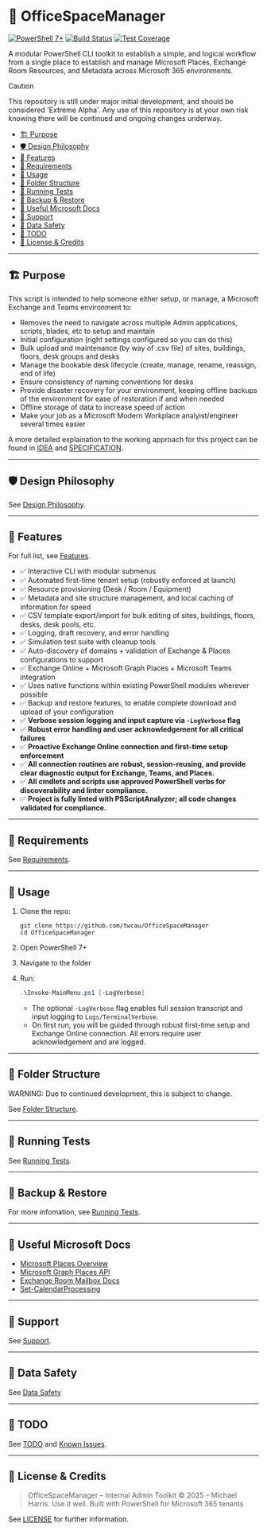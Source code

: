 <!-- omit from toc -->
# 🏢 OfficeSpaceManager

[![PowerShell 7+](https://img.shields.io/badge/PowerShell-7%2B-blue?logo=powershell)](https://learn.microsoft.com/en-au/powershell/scripting/overview?view=powershell-7.3)
[![Build Status](https://img.shields.io/badge/build-passing-brightgreen)](./)
[![Test Coverage](https://img.shields.io/badge/tests-passing-brightgreen)](./TestSuite)

A modular PowerShell CLI toolkit to establish a simple, and logical workflow from a single place to establish and manage Microsoft Places, Exchange Room Resources, and Metadata across Microsoft 365 environments.

> [!CAUTION]
> This repository is still under major initial development, and should be considered 'Extreme Alpha'. Any use of this repository is at your own risk knowing there will be continued and ongoing changes underway.

- [🏗️ Purpose](#️-purpose)
- [🛡 Design Philosophy](#-design-philosophy)
- [🚀 Features](#-features)
- [🔧 Requirements](#-requirements)
- [🧠 Usage](#-usage)
- [📁 Folder Structure](#-folder-structure)
- [🧪 Running Tests](#-running-tests)
- [🔁 Backup \& Restore](#-backup--restore)
- [🔗 Useful Microsoft Docs](#-useful-microsoft-docs)
- [🙋 Support](#-support)
- [🔐 Data Safety](#-data-safety)
- [🔧 TODO](#-todo)
- [📘 License \& Credits](#-license--credits)

---

## 🏗️ Purpose

This script is intended to help someone either setup, or manage, a Microsoft Exchange and Teams environment to:

- Removes the need to navigate across multiple Admin applications, scripts, blades, etc to setup and maintain
- Initial configuration (right settings configured so you can do this)
- Bulk upload and maintenance (by way of .csv file) of sites, buildings, floors, desk groups and desks
- Manage the bookable desk lifecycle (create, manage, rename, reassign, end of life)
- Ensure consistency of naming conventions for desks
- Provide disaster recovery for your environment, keeping offline backups of the environment for ease of restoration if and when needed
- Offline storage of data to increase speed of action
- Make your job as a Microsoft Modern Workplace analyist/engineer several times easier

A more detailed explaination to the working approach for this project can be found in [IDEA](https://twcau.github.io/OfficeSpaceManager/project-overview/idea/) and [SPECIFICATION](https://twcau.github.io/OfficeSpaceManager/project-overview/specification/).

---

## 🛡 Design Philosophy

See [Design Philosophy](https://twcau.github.io/OfficeSpaceManager/project-overview/design-philosophy/).

---

## 🚀 Features

For full list, see [Features](https://twcau.github.io/OfficeSpaceManager/#features).

- ✅ Interactive CLI with modular submenus
- ✅ Automated first-time tenant setup (robustly enforced at launch)
- ✅ Resource provisioning (Desk / Room / Equipment)
- ✅ Metadata and site structure management, and local caching of information for speed
- ✅ CSV template export/import for bulk editing of sites, buildings, floors, desks, desk pools, etc.
- ✅ Logging, draft recovery, and error handling
- ✅ Simulation test suite with cleanup tools
- ✅ Auto-discovery of domains + validation of Exchange & Places configurations to support
- ✅ Exchange Online + Microsoft Graph Places + Microsoft Teams integration
- ✅ Uses native functions within existing PowerShell modules wherever possible
- ✅ Backup and restore features, to enable complete download and upload of your configuration
- ✅ **Verbose session logging and input capture via `-LogVerbose` flag**
- ✅ **Robust error handling and user acknowledgement for all critical failures**
- ✅ **Proactive Exchange Online connection and first-time setup enforcement**
- ✅ **All connection routines are robust, session-reusing, and provide clear diagnostic output for Exchange, Teams, and Places.**
- ✅ **All cmdlets and scripts use approved PowerShell verbs for discoverability and linter compliance.**
- ✅ **Project is fully linted with PSScriptAnalyzer; all code changes validated for compliance.**

---

## 🔧 Requirements

See [Requirements](https://twcau.github.io/OfficeSpaceManager/user-guides/getting-started/requirements/).

---

## 🧠 Usage

1. Clone the repo:

    ```terminal
    git clone https://github.com/twcau/OfficeSpaceManager
    cd OfficeSpaceManager
    ```

2. Open PowerShell 7+

3. Navigate to the folder

4. Run:

    ```powershell
    .\Invoke-MainMenu.ps1 [-LogVerbose]
    ```

   - The optional `-LogVerbose` flag enables full session transcript and input logging to `Logs/TerminalVerbose`.
   - On first run, you will be guided through robust first-time setup and Exchange Online connection. All errors require user acknowledgement and are logged.

---

## 📁 Folder Structure

WARNING: Due to continued development, this is subject to change.

See [Folder Structure](https://twcau.github.io/OfficeSpaceManager/project-overview/folder-structure/).

---

## 🧪 Running Tests

See [Running Tests](https://twcau.github.io/OfficeSpaceManager/user-guides/testing/).

---

## 🔁 Backup & Restore

For more infomation, see [Running Tests](https://twcau.github.io/OfficeSpaceManager/user-guides/testing/).

---

## 🔗 Useful Microsoft Docs

- [Microsoft Places Overview](https://learn.microsoft.com/microsoft-places/)
- [Microsoft Graph Places API](https://learn.microsoft.com/graph/api/resources/place?view=graph-rest-1.0)
- [Exchange Room Mailbox Docs](https://learn.microsoft.com/exchange/recipients/room-mailboxes)
- [Set-CalendarProcessing](https://learn.microsoft.com/powershell/module/exchange/set-calendarprocessing)

---

## 🙋 Support

See [Support](https://twcau.github.io/OfficeSpaceManager/support/).

---

## 🔐 Data Safety

See [Data Safety](https://twcau.github.io/OfficeSpaceManager/project-overview/data-safety/)

---

## 🔧 TODO

See [TODO](https://twcau.github.io/OfficeSpaceManager/issues/todo/) and [Known Issues](https://twcau.github.io/OfficeSpaceManager/issues/knownissues/).

---

## 📘 License & Credits

> OfficeSpaceManager – Internal Admin Toolkit
> © 2025 – Michael Harris. Use it well.
> Built with PowerShell for Microsoft 365 tenants

See [LICENSE](LICENSE) for further information.

